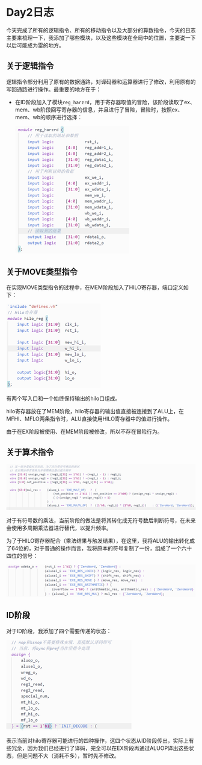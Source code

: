 # Day2日志



今天完成了所有的逻辑指令、所有的移动指令以及大部分的算数指令，今天的日志主要来梳理一下，我添加了哪些模块，以及这些模块在全局中的位置，主要说一下以后可能成为雷的地方。



## 关于逻辑指令

逻辑指令部分利用了原有的数据通路，对译码器和运算器进行了修改，利用原有的写回通路进行操作。最重要的地方在于：

- 在ID阶段加入了模块`reg_harzrd`，用于寄存器取值的冒险，该阶段读取了ex、mem、wb阶段回写寄存器的信息，并且进行了冒险，冒险时，按照ex、mem、wb的顺序进行选择：

  <img src="pics/Day2/image-20201228043153060.png" alt="image-20201228043153060" style="zoom:50%;" />



## 关于MOVE类型指令

在实现MOVE类型指令的过程中，在MEM阶段加入了HILO寄存器，端口定义如下：

<img src="pics/Day2/image-20201228043404249.png" alt="image-20201228043404249" style="zoom:50%;" />

有两个写入口和一个始终保持输出的hilo口组成。



hilo寄存器放在了MEM阶段，hilo寄存器的输出值直接被连接到了ALU上，在MFHI、MFLO两条指令时，ALU直接使用HILO寄存器中的值进行操作。

由于在EX阶段被使用、在MEM阶段被修改，所以不存在冒险行为。



## 关于算术指令

![image-20201228043757065](pics/Day2/image-20201228043757065.png)

对于有符号数的乘法，当前阶段的做法是将其转化成无符号数后判断符号，在未来会使用多周期乘法器进行替代，以提升频率。

为了于HILO寄存器配合（乘法结果与触发结果），在这里，我将ALU的输出转化成了64位的，对于普通的操作而言，我将原本的符号复制了一份，组成了一个六十四位的信号：

![image-20201228044002468](pics/Day2/image-20201228044002468.png)



## ID阶段

对于ID阶段，我添加了四个需要传递的状态：

<img src="pics/Day2/image-20201228044108899.png" alt="image-20201228044108899" style="zoom:50%;" />

表示当前对hilo寄存器可能进行的四种操作，这四个状态从ID阶段传出，实际上有些冗余，因为我们已经进行了译码，完全可以在EX阶段再通过ALUOP译出这些状态，但是问题不大（消耗不多），暂时先不修改。



